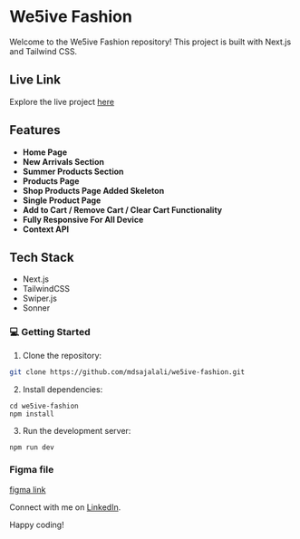 # We5ive Fashion

Welcome to the We5ive Fashion repository! This project is built with Next.js and Tailwind CSS.

## Live Link

Explore the live project [here](https://we5ive-fashion.netlify.app)

## Features

- **Home Page**
- **New Arrivals Section**
- **Summer Products Section**
- **Products Page**
- **Shop Products Page Added Skeleton**
- **Single Product Page**
- **Add to Cart / Remove Cart / Clear Cart Functionality**
- **Fully Responsive For All Device**
- **Context API**

## Tech Stack

- Next.js
- TailwindCSS
- Swiper.js
- Sonner

### 💻 Getting Started

1. Clone the repository:

```bash
git clone https://github.com/mdsajalali/we5ive-fashion.git
```

2. Install dependencies:

```
cd we5ive-fashion
npm install
```

3. Run the development server:

```
npm run dev
```

### Figma file

[figma link](https://www.figma.com/design/Atf6oT3z5T2pyRIjcfwZuU/fashion-Website-UI?node-id=1286-235&node-type=frame&t=kJCh4aDkL6IvCPKj-0)

Connect with me on [LinkedIn](https://www.linkedin.com/in/mdsajalali/).

Happy coding!
